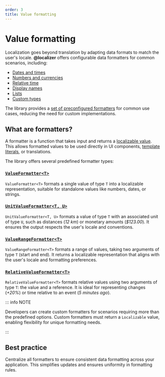 ```yaml
---
order: 3
title: Value formatting
---
```


# Value formatting

Localization goes beyond translation by adapting data formats to match the user's locale. **@localizer** offers configurable data formatters for common scenarios, including:

- [Dates and times](./dates-and-times/index.md)
- [Numbers and currencies](./numbers/index.md)
- [Relative time](./relative-time/index.md)
- [Display names](./display-name/index.md)
- [Lists](./lists/index.md)
- [Custom types](./custom-data-types/index.md)

The library provides a [set of preconfigured formatters](./preconfigured-formatters/index.md) for common use cases, reducing the need for custom implementations.

## What are formatters?

A formatter is a function that takes input and returns a [localizable value](../introduction/localizable.md). This allows formatted values to be used directly in UI components, [template literals](../introduction/localizable.md#string-templates), or translations.

The library offers several predefined formatter types:

### [`ValueFormatter<T>`](../api/_localizer/core/ValueFormatter/index.md)

`ValueFormatter<T>` formats a single value of type `T` into a localizable representation, suitable for standalone values like numbers, dates, or strings.

### [`UnitValueFormatter<T, U>`](../api/_localizer/core/UnitValueFormatter/index.md)

`UnitValueFormatter<T, U>` formats a value of type `T` with an associated unit of type `U`, such as distances (_12 km_) or monetary amounts (_$123.00_). It ensures the output respects the user's locale and conventions.

### [`ValueRangeFormatter<T>`](../api/_localizer/core/ValueRangeFormatter/index.md)

`ValueRangeFormatter<T>` formats a range of values, taking two arguments of type `T` (start and end). It returns a localizable representation that aligns with the user's locale and formatting preferences.

### [`RelativeValueFormatter<T>`](../api/_localizer/core/RelativeValueFormatter/index.md)

`RelativeValueFormatter<T>` formats relative values using two arguments of type `T`: the value and a reference. It is ideal for representing changes (_+20%_) or time relative to an event (_5 minutes ago_).

::: info NOTE

Developers can create custom formatters for scenarios requiring more than the predefined options. Custom formatters must return a `Localizable` value, enabling flexibility for unique formatting needs.

:::

## Best practice

Centralize all formatters to ensure consistent data formatting across your application. This simplifies updates and ensures uniformity in formatting rules.
